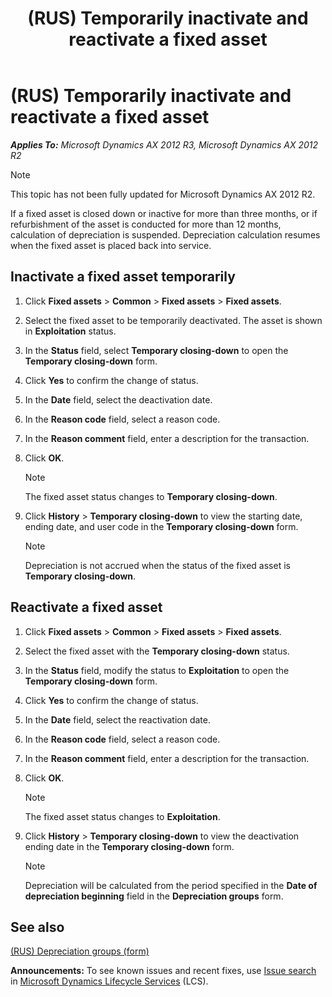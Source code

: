 ﻿---
title: (RUS) Temporarily inactivate and reactivate a fixed asset
TOCTitle: (RUS) Temporarily inactivate and reactivate a fixed asset
ms:assetid: 4b46c72c-e223-4a38-a6aa-17ddb33ed67c
ms:mtpsurl: https://technet.microsoft.com/en-us/library/JJ665354(v=AX.60)
ms:contentKeyID: 49387442
ms.date: 04/18/2014
mtps_version: v=AX.60
---

# (RUS) Temporarily inactivate and reactivate a fixed asset 


_**Applies To:** Microsoft Dynamics AX 2012 R3, Microsoft Dynamics AX 2012 R2_


> [!NOTE]
> <P>This topic has not been fully updated for Microsoft Dynamics AX 2012 R2.</P>



If a fixed asset is closed down or inactive for more than three months, or if refurbishment of the asset is conducted for more than 12 months, calculation of depreciation is suspended. Depreciation calculation resumes when the fixed asset is placed back into service.

## Inactivate a fixed asset temporarily

1.  Click **Fixed assets** \> **Common** \> **Fixed assets** \> **Fixed assets**.

2.  Select the fixed asset to be temporarily deactivated. The asset is shown in **Exploitation** status.

3.  In the **Status** field, select **Temporary closing-down** to open the **Temporary closing-down** form.

4.  Click **Yes** to confirm the change of status.

5.  In the **Date** field, select the deactivation date.

6.  In the **Reason code** field, select a reason code.

7.  In the **Reason comment** field, enter a description for the transaction.

8.  Click **OK**.
    

    > [!NOTE]
    > <P>The fixed asset status changes to <STRONG>Temporary closing-down</STRONG>.</P>



9.  Click **History** \> **Temporary closing-down** to view the starting date, ending date, and user code in the **Temporary closing-down** form.
    

    > [!NOTE]
    > <P>Depreciation is not accrued when the status of the fixed asset is <STRONG>Temporary closing-down</STRONG>.</P>



## Reactivate a fixed asset

1.  Click **Fixed assets** \> **Common** \> **Fixed assets** \> **Fixed assets**.

2.  Select the fixed asset with the **Temporary closing-down** status.

3.  In the **Status** field, modify the status to **Exploitation** to open the **Temporary closing-down** form.

4.  Click **Yes** to confirm the change of status.

5.  In the **Date** field, select the reactivation date.

6.  In the **Reason code** field, select a reason code.

7.  In the **Reason comment** field, enter a description for the transaction.

8.  Click **OK**.
    

    > [!NOTE]
    > <P>The fixed asset status changes to <STRONG>Exploitation</STRONG>.</P>



9.  Click **History** \> **Temporary closing-down** to view the deactivation ending date in the **Temporary closing-down** form.
    

    > [!NOTE]
    > <P>Depreciation will be calculated from the period specified in the <STRONG>Date of depreciation beginning</STRONG> field in the <STRONG>Depreciation groups</STRONG> form.</P>



## See also

[(RUS) Depreciation groups (form)](https://technet.microsoft.com/en-us/library/jj678328\(v=ax.60\))

  
**Announcements:** To see known issues and recent fixes, use [Issue search](http://go.microsoft.com/fwlink/?linkid=389258) in [Microsoft Dynamics Lifecycle Services](http://go.microsoft.com/fwlink/?linkid=306505) (LCS).

